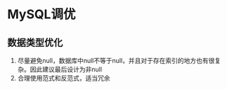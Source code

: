 # MySQL调优





## 数据类型优化

1. 尽量避免null，数据库中null不等于null，并且对于存在索引的地方也有很复杂。因此建议最后设计为非null
2. 合理使用范式和反范式，适当冗余